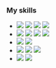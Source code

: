 ### My skills

<ul>
    <li>
        <img src="https://img.shields.io/badge/HTML5-E34F26?style=for-the-badge&logo=html5&logoColor=white" />
        <img src="https://img.shields.io/badge/CSS3-1572B6?style=for-the-badge&logo=css3&logoColor=white" />
        <img src="https://img.shields.io/badge/JavaScript-F7DF1E?style=for-the-badge&logo=javascript&logoColor=black" />
        <img src="https://img.shields.io/badge/Bootstrap-563D7C?style=for-the-badge&logo=bootstrap&logoColor=white" />
    </li>
    <li>
        <img src="https://img.shields.io/badge/TypeScript-007ACC?style=for-the-badge&logo=typescript&logoColor=white" />
        <img src="https://img.shields.io/badge/Node.js-339933?style=for-the-badge&logo=Node.js&logoColor=ffffff"/>
        <img src="https://img.shields.io/badge/-JSON-181717?style=for-the-badge&logo=json" />
        <img src="https://img.shields.io/badge/Express.js-000000?style=for-the-badge&logo=express&logoColor=white"/>
    </li>
    <li>
        <img src="https://img.shields.io/badge/MySQL-00000F?style=for-the-badge&logo=mysql&logoColor=white" />
        <img src="https://img.shields.io/badge/PostgreSQL-316192?style=for-the-badge&logo=postgresql&logoColor=white" />
    </li>
    <li>
        <img src="https://img.shields.io/badge/-GitHub-181717?style=for-the-badge&logo=github"/>
        <img src="https://img.shields.io/badge/-Git-%23F05032?style=for-the-badge&logo=git&logoColor=%23ffffff"/>
        <img src="https://img.shields.io/badge/Heroku-430098?style=for-the-badge&logo=heroku&logoColor=white" />
    </li>
     <li>
        <img src="https://img.shields.io/badge/-Jira-181717?style=for-the-badge&logo=jira"/>
        <img src="https://img.shields.io/badge/-Bitbucket-181717?style=for-the-badge&logo=bitbucket"/>
    </li>
</ul>
